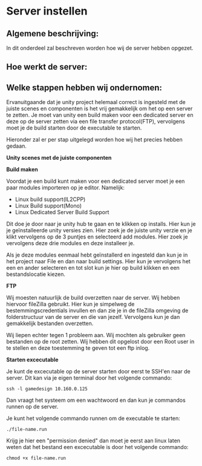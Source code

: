 # Server instellen

## Algemene beschrijving:
In dit onderdeel zal beschreven worden hoe wij de server hebben opgezet.

## Hoe werkt de server:

## Welke stappen hebben wij ondernomen:

Ervanuitgaande dat je unity project helemaal correct is ingesteld met de juiste scenes en componenten is het vrij gemakkelijk om het op een server te zetten. Je moet van unity een build maken voor een dedicated server en deze op de server zetten via een file transfer protocol(FTP), vervolgens moet je de build starten door de executable te starten.

Hieronder zal er per stap uitgelegd worden hoe wij het precies hebben gedaan.

**Unity scenes met de juiste componenten**



**Build maken**

Voordat je een build kunt maken voor een dedicated server moet je een paar modules importeren op je editor. Namelijk:

- Linux build support(IL2CPP)
- Linux Build support(Mono)
- Linux Dedicated Server Build Support

Dit doe je door naar je unity hub te gaan en te klikken op installs. Hier kun je je geïnstalleerde unity versies zien. Hier zoek je de juiste unity verzie en je klikt vervolgens op de 3 puntjes en selecteerd add modules. Hier zoek je vervolgens deze drie modules en deze installeer je.

Als je deze modules eenmaal hebt geïnstallerd en ingesteld dan kun je in het project naar File en dan naar build settings. Hier kun je vervolgens het een en ander selecteren en tot slot kun je hier op build klikken en een bestandslocatie kiezen.

**FTP**

Wij moesten natuurlijk de build overzetten naar de server. Wij hebben hiervoor fileZilla gebruikt. Hier kun je simpelweg de bestemmingscredentials invullen en dan zie je in de fileZilla omgeving de folderstructuur van de server en die van jezelf. Vervolgens kun je dan gemakkelijk bestanden overzetten.

Wij liepen echter tegen 1 probleem aan. Wij mochten als gebruiker geen bestanden op de root zetten. Wij hebben dit opgelost door een Root user in te stellen en deze toestemming te geven tot een ftp inlog.

**Starten excecutable**

Je kunt de excecutable op de server starten door eerst te SSH'en naar de server. Dit kan via je eigen terminal door het volgende commando:
```
ssh -l gamedesign 10.160.0.125
```
Dan vraagt het systeem om een wachtwoord en dan kun je commandos runnen op de server.

Je kunt het volgende commando runnen om de executable te starten:
```
./file-name.run
```
Krijg je hier een "permission denied" dan moet je eerst aan linux laten weten dat het bestand een excecutable is door het volgende commando:
```
chmod +x file-name.run
```